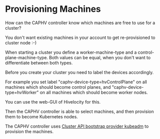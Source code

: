# Provisioning Machines

How can the CAPHV controller know which machines are free to use for a cluster?

You don't want existing machines in your account to get re-provisioned to cluster node :-)

When starting a cluster you define a worker-machine-type and a control-plane-machine-type. Both values can be equal, when you don't want to differentiate between both types.

Before you create your cluster you need to label the devices accordingly.

For example you set label "caphv-device-type=hvControlPlane" on all machines which should become control planes, and "caphv-device-type=hvWorker" on all machines which should become worker nodes.

You can use the web-GUI of Hivelocity for this.

Then the CAPHV controller is able to select machines, and then provision them to become Kubernetes nodes.

The CAPHV controller uses [Cluster API bootstrap provider kubeadm](https://cluster-api.sigs.k8s.io/tasks/bootstrap/kubeadm-bootstrap.html) to provision the machines.
